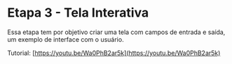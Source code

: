 # Etapa 3 - Tela Interativa

Essa etapa tem por objetivo criar uma tela com campos de entrada e saída, um exemplo de interface com o usuário. 

Tutorial: [https://youtu.be/Wa0PhB2ar5k](https://youtu.be/Wa0PhB2ar5k)